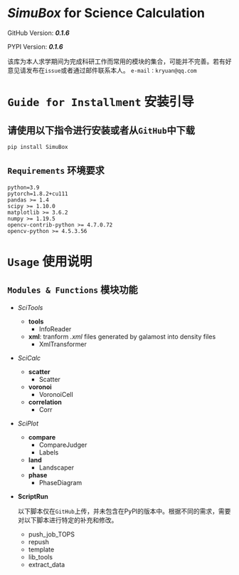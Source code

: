 
# *SimuBox* for Science Calculation

GitHub Version: ***0.1.6***

PYPI Version: ***0.1.6***

该库为本人求学期间为完成科研工作而常用的模块的集合，可能并不完善。若有好意见请发布在`issue`或者通过邮件联系本人。
`e-mail：kryuan@qq.com`

# `Guide for Installment` 安装引导

## 请使用以下指令进行安装或者从`GitHub`中下载

`pip install SimuBox`

## `Requirements` 环境要求

```
python=3.9
pytorch=1.8.2+cu111
pandas >= 1.4
scipy >= 1.10.0
matplotlib >= 3.6.2
numpy >= 1.19.5
opencv-contrib-python >= 4.7.0.72
opencv-python >= 4.5.3.56
```

# `Usage` 使用说明

## `Modules & Functions` 模块功能

- *SciTools*
  - **tools**
    - InfoReader
  - **xml**: tranform *.xml* files generated by galamost into density files
    - XmlTransformer
- *SciCalc*
  - **scatter**
    - Scatter
  - **voronoi**
    - VoronoiCell
  - **correlation**
    - Corr
- *SciPlot*
  - **compare**
    - CompareJudger
    - Labels
  - **land**
    - Landscaper
  - **phase**
    - PhaseDiagram
- **ScriptRun**

  以下脚本仅在`GitHub`上传，并未包含在PyPI的版本中。根据不同的需求，需要对以下脚本进行特定的补充和修改。

  - push_job_TOPS
  - repush
  - template
  - lib_tools
  - extract_data


